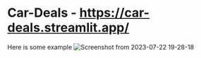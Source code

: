 # Car-Deals - https://car-deals.streamlit.app/
Here is some example
![Screenshot from 2023-07-22 19-28-18](https://github.com/SANAT-01/Car-Deals/assets/94187960/d9ab57e5-d46d-4597-a506-b2114c848941)
